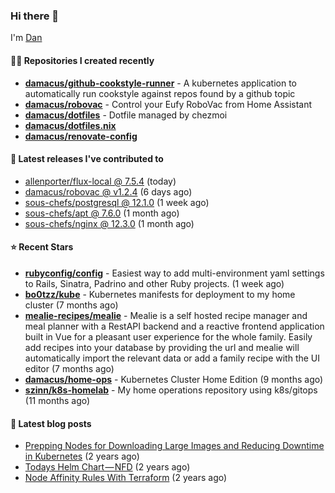 

### Hi there 👋

I'm [Dan](https://medium.com/@dan.m.webb)

#### 👨‍💻 Repositories I created recently
- **[damacus/github-cookstyle-runner](https://github.com/damacus/github-cookstyle-runner)** - A kubernetes application to automatically run cookstyle against repos found by a github topic
- **[damacus/robovac](https://github.com/damacus/robovac)** - Control your Eufy RoboVac from Home Assistant
- **[damacus/dotfiles](https://github.com/damacus/dotfiles)** - Dotfile managed by chezmoi
- **[damacus/dotfiles.nix](https://github.com/damacus/dotfiles.nix)**
- **[damacus/renovate-config](https://github.com/damacus/renovate-config)**

#### 🚀 Latest releases I've contributed to


- [allenporter/flux-local @ 7.5.4](https://github.com/allenporter/flux-local/releases/tag/7.5.4) (today)
- [damacus/robovac @ v1.2.4](https://github.com/damacus/robovac/releases/tag/v1.2.4) (6 days ago)
- [sous-chefs/postgresql @ 12.1.0](https://github.com/sous-chefs/postgresql/releases/tag/12.1.0) (1 week ago)
- [sous-chefs/apt @ 7.6.0](https://github.com/sous-chefs/apt/releases/tag/7.6.0) (1 month ago)
- [sous-chefs/nginx @ 12.3.0](https://github.com/sous-chefs/nginx/releases/tag/12.3.0) (1 month ago)

#### ⭐ Recent Stars


- **[rubyconfig/config](https://github.com/rubyconfig/config)** - Easiest way to add multi-environment yaml settings to Rails, Sinatra, Padrino and other Ruby projects. (1 week ago)
- **[bo0tzz/kube](https://github.com/bo0tzz/kube)** - Kubernetes manifests for deployment to my home cluster (7 months ago)
- **[mealie-recipes/mealie](https://github.com/mealie-recipes/mealie)** - Mealie is a self hosted recipe manager and meal planner with a RestAPI backend and a reactive frontend application built in Vue for a pleasant user experience for the whole family. Easily add recipes into your database by providing the url and mealie will automatically import the relevant data or add a family recipe with the UI editor (7 months ago)
- **[damacus/home-ops](https://github.com/damacus/home-ops)** - Kubernetes Cluster Home Edition (9 months ago)
- **[szinn/k8s-homelab](https://github.com/szinn/k8s-homelab)** - My home operations repository using k8s/gitops (11 months ago)

#### 📄 Latest blog posts
- [Prepping Nodes for Downloading Large Images and Reducing Downtime in Kubernetes](https://medium.com/@dan.m.webb/prepping-nodes-for-downloading-large-images-and-reducing-downtime-in-kubernetes-551ead53f0?source=rss-bbba9c670f6e------2) (2 years ago)
- [Todays Helm Chart — NFD](https://medium.com/@dan.m.webb/todays-helm-chart-nfd-efe64f156edd?source=rss-bbba9c670f6e------2) (2 years ago)
- [Node Affinity Rules With Terraform](https://awstip.com/node-affinity-rules-with-terraform-a0766e0bb1da?source=rss-bbba9c670f6e------2) (2 years ago)

